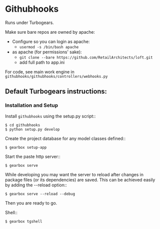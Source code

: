 # Githubhooks

Runs under Turbogears.

Make sure bare repos are owned by apache:
 * Configure so you can login as apache:
   * `usermod -s /bin/bash apache`
 * as apache (for permissions' sake):
   * `git clone --bare https://github.com/RetailArchitects/loft.git`
   * add full path to app.ini
   
For code, see main work engine in `githubhooks/githubhooks/controllers/webhooks.py`

## Default Turbogears instructions:

### Installation and Setup

Install ``githubhooks`` using the setup.py script::

    $ cd githubhooks
    $ python setup.py develop

Create the project database for any model classes defined::

    $ gearbox setup-app

Start the paste http server::

    $ gearbox serve

While developing you may want the server to reload after changes in package files (or its dependencies) are saved. This can be achieved easily by adding the --reload option::

    $ gearbox serve --reload --debug

Then you are ready to go.

Shell::

    $ gearbox tgshell
